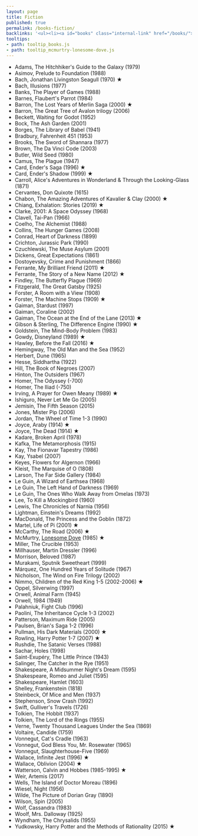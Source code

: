 ```yaml
---
layout: page
title: Fiction
published: true
permalink: /books-fiction/
backlinks: '<ul><li><a id="books" class="internal-link" href="/books/">Books</a></li></ul>'
tooltips: 
- path: tooltip_books.js
- path: tooltip_mcmurtry-lonesome-dove.js
---
```


* Adams, The Hitchhiker's Guide to the Galaxy (1979)
* Asimov, Prelude to Foundation (1988)
* Bach, Jonathan Livingston Seagull (1970) ★
* Bach, Illusions (1977)
* Banks, The Player of Games (1988)
* Barnes, Flaubert's Parrot (1984)
* Barron, The Lost Years of Merlin Saga (2000) ★
* Barron, The Great Tree of Avalon trilogy (2006)
* Beckett, Waiting for Godot (1952)
* Bock, The Ash Garden (2001)
* Borges, The Library of Babel (1941)
* Bradbury, Fahrenheit 451 (1953)
* Brooks, The Sword of Shannara (1977)
* Brown, The Da Vinci Code (2003)
* Butler, Wild Seed (1980)
* Camus, The Plague (1947)
* Card, Ender's Saga (1996) ★
* Card, Ender's Shadow (1999) ★
* Carroll, Alice's Adventures in Wonderland & Through the Looking-Glass (1871)
* Cervantes, Don Quixote (1615)
* Chabon, The Amazing Adventures of Kavalier & Clay (2000) ★
* Chiang, Exhalation: Stories (2019) ★
* Clarke, 2001: A Space Odyssey (1968)
* Clavell, Tai-Pan (1966)
* Coelho, The Alchemist (1988)
* Collins, The Hunger Games (2008)
* Conrad, Heart of Darkness (1899)
* Crichton, Jurassic Park (1990)
* Czuchlewski, The Muse Asylum (2001)
* Dickens, Great Expectations (1861)
* Dostoyevsky, Crime and Punishment (1866)
* Ferrante, My Brilliant Friend (2011) ★
* Ferrante, The Story of a New Name (2012) ★
* Findley, The Butterfly Plague (1969)
* Fitzgerald, The Great Gatsby (1925)
* Forster, A Room with a View (1908)
* Forster, The Machine Stops (1909) ★
* Gaiman, Stardust (1997)
* Gaiman, Coraline (2002)
* Gaiman, The Ocean at the End of the Lane (2013) ★
* Gibson & Sterling, The Difference Engine (1990) ★
* Goldstein, The Mind-Body Problem (1983)
* Gowdy, Disneyland (1989) ★
* Hawley, Before the Fall (2016) ★
* Hemingway, The Old Man and the Sea (1952)
* Herbert, Dune (1965)
* Hesse, Siddhartha (1922)
* Hill, The Book of Negroes (2007)
* Hinton, The Outsiders (1967)
* Homer, The Odyssey (-700)
* Homer, The Iliad (-750)
* Irving, A Prayer for Owen Meany (1989) ★
* Ishiguro, Never Let Me Go (2005)
* Jemisin, The Fifth Season (2015)
* Jones, Mister Pip (2006)
* Jordan, The Wheel of Time 1-3 (1990)
* Joyce, Araby (1914) ★
* Joyce, The Dead (1914) ★
* Kadare, Broken April (1978)
* Kafka, The Metamorphosis (1915)
* Kay, The Fionavar Tapestry (1986)
* Kay, Ysabel (2007)
* Keyes, Flowers for Algernon (1966)
* Kleist, The Marquise of O (1808)
* Larson, The Far Side Gallery (1984)
* Le Guin, A Wizard of Earthsea (1968)
* Le Guin, The Left Hand of Darkness (1969)
* Le Guin, The Ones Who Walk Away from Omelas (1973)
* Lee, To Kill a Mockingbird (1960)
* Lewis, The Chronicles of Narnia (1956)
* Lightman, Einstein's Dreams (1992)
* MacDonald, The Princess and the Goblin (1872)
* Martel, Life of Pi (2001) ★
* McCarthy, The Road (2006) ★
* McMurtry, <a id="mcmurtry-lonesome-dove" class="internal-link" href="/mcmurtry-lonesome-dove/">Lonesome Dove</a> (1985) ★
* Miller, The Crucible (1953)
* Millhauser, Martin Dressler (1996)
* Morrison, Beloved (1987)
* Murakami, Sputnik Sweetheart (1999)
* Márquez, One Hundred Years of Solitude (1967)
* Nicholson, The Wind on Fire Trilogy (2002)
* Nimmo, Children of the Red King 1-5 (2002-2006) ★
* Oppel, Silverwing (1997)
* Orwell, Animal Farm (1945)
* Orwell, 1984 (1949)
* Palahniuk, Fight Club (1996)
* Paolini, The Inheritance Cycle 1-3 (2002)
* Patterson, Maximum Ride (2005)
* Paulsen, Brian's Saga 1-2 (1996)
* Pullman, His Dark Materials (2000) ★
* Rowling, Harry Potter 1-7 (2007) ★
* Rushdie, The Satanic Verses (1988)
* Sachar, Holes (1998)
* Saint-Exupéry, The Little Prince (1943)
* Salinger, The Catcher in the Rye (1951)
* Shakespeare, A Midsummer Night's Dream (1595)
* Shakespeare, Romeo and Juliet (1595)
* Shakespeare, Hamlet (1603)
* Shelley, Frankenstein (1818)
* Steinbeck, Of Mice and Men (1937)
* Stephenson, Snow Crash (1992)
* Swift, Gulliver's Travels (1726)
* Tolkien, The Hobbit (1937)
* Tolkien, The Lord of the Rings (1955)
* Verne, Twenty Thousand Leagues Under the Sea (1869)
* Voltaire, Candide (1759)
* Vonnegut, Cat's Cradle (1963)
* Vonnegut, God Bless You, Mr. Rosewater (1965)
* Vonnegut, Slaughterhouse-Five (1969)
* Wallace, Infinite Jest (1996) ★
* Wallace, Oblivion (2004) ★
* Watterson, Calvin and Hobbes (1985-1995) ★
* Weir, Artemis (2017)
* Wells, The Island of Doctor Moreau (1896)
* Wiesel, Night (1956)
* Wilde, The Picture of Dorian Gray (1890)
* Wilson, Spin (2005)
* Wolf, Cassandra (1983)
* Woolf, Mrs. Dalloway (1925)
* Wyndham, The Chrysalids (1955)
* Yudkowsky, Harry Potter and the Methods of Rationality (2015) ★
